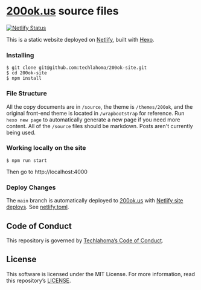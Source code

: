 # [200ok.us](https://200ok.us/) source files

[![Netlify Status](https://api.netlify.com/api/v1/badges/10be3658-c444-423a-a7a2-9d326f1dd1fb/deploy-status)](https://app.netlify.com/sites/200ok/deploys)

This is a static website deployed on [Netlify](https://www.netlify.com/), built with [Hexo](https://hexo.io/).

### Installing

```console
$ git clone git@github.com:techlahoma/200ok-site.git
$ cd 200ok-site
$ npm install
```

### File Structure

All the copy documents are in `/source`, the theme is `/themes/200ok`, and the original front-end theme is located in `/wrapbootstrap` for reference. Run `hexo new page` to automatically generate a new page if you need more content. All of the `/source` files should be markdown. Posts aren't currently being used.

### Working locally on the site

```console
$ npm run start
```

Then go to http://localhost:4000

### Deploy Changes

The `main` branch is automatically deployed to [200ok.us](https://200ok.us/) with [Netlify site deploys](https://docs.netlify.com/site-deploys/overview/). See [netlify.toml](netlify.toml).

## Code of Conduct

This repository is governed by [Techlahoma’s Code of Conduct](https://www.techlahoma.org/code-of-conduct).

## License

This software is licensed under the MIT License. For more information, read this repository’s [LICENSE](LICENSE).
